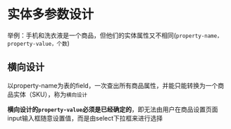 





# 实体多参数设计

举例：手机和洗衣液是一个商品，但他们的实体属性又不相同(`property-name，property-value，个数`)



## 横向设计

以property-name为表的field，一次查出所有商品属性，并能只能转换为一个商品实体（SKU），称为`横向设计`

**横向设计的`property-value`必须是已经确定的**，即无法由用户在商品设置页面input输入框随意设置值，而是由select下拉框来进行选择





